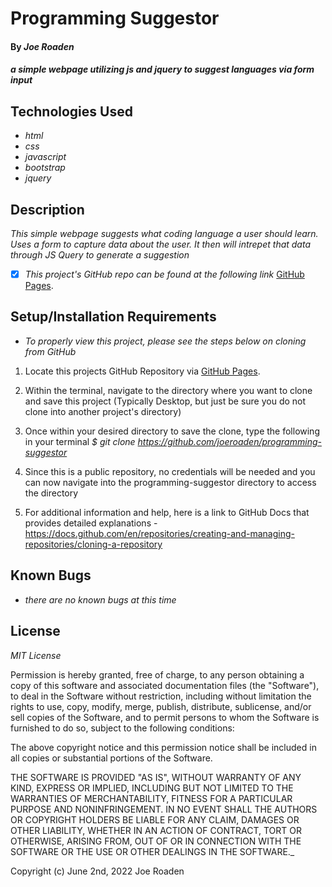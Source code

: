 # Programming Suggestor

#### By _**Joe Roaden**_

#### _a simple webpage utilizing js and jquery to suggest languages via form input_

## Technologies Used

* _html_
* _css_
* _javascript_
* _bootstrap_
* _jquery_



## Description

_This simple webpage suggests what coding language a user should learn.  Uses a form to capture data about the user.  It then will intrepet that data through JS Query to generate a suggestion_

- [x] _This project's GitHub repo can be found at the following link_ [GitHub Pages](https://github.com/joeroaden/programming-suggestor).  


## Setup/Installation Requirements

* _To properly view this project, please see the steps below on cloning from GitHub_

1. Locate this projects GitHub Repository via [GitHub Pages](https://github.com/joeroaden/programming-suggestor).  

2. Within the terminal, navigate to the directory where you want to clone and save this project (Typically Desktop, but just be sure you do not clone into another project's directory)

3. Once within your desired directory to save the clone, type the following in your terminal
_$ git clone https://github.com/joeroaden/programming-suggestor_

4. Since this is a public repository, no credentials will be needed and you can now navigate into the programming-suggestor directory to access the directory

5. For additional information and help, here is a link to GitHub Docs that provides detailed explanations - https://docs.github.com/en/repositories/creating-and-managing-repositories/cloning-a-repository


## Known Bugs

* _there are no known bugs at this time_


## License

_MIT License_



Permission is hereby granted, free of charge, to any person obtaining a copy
of this software and associated documentation files (the "Software"), to deal
in the Software without restriction, including without limitation the rights
to use, copy, modify, merge, publish, distribute, sublicense, and/or sell
copies of the Software, and to permit persons to whom the Software is
furnished to do so, subject to the following conditions:

The above copyright notice and this permission notice shall be included in all
copies or substantial portions of the Software.

THE SOFTWARE IS PROVIDED "AS IS", WITHOUT WARRANTY OF ANY KIND, EXPRESS OR
IMPLIED, INCLUDING BUT NOT LIMITED TO THE WARRANTIES OF MERCHANTABILITY,
FITNESS FOR A PARTICULAR PURPOSE AND NONINFRINGEMENT. IN NO EVENT SHALL THE
AUTHORS OR COPYRIGHT HOLDERS BE LIABLE FOR ANY CLAIM, DAMAGES OR OTHER
LIABILITY, WHETHER IN AN ACTION OF CONTRACT, TORT OR OTHERWISE, ARISING FROM,
OUT OF OR IN CONNECTION WITH THE SOFTWARE OR THE USE OR OTHER DEALINGS IN THE
SOFTWARE._

Copyright (c) June 2nd, 2022 Joe Roaden
